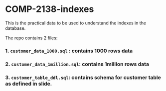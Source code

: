 # COMP-2138-indexes
This is the practical data to be used to understand the indexes in the database.

The repo contains 2 files:
### 1. `customer_data_1000.sql` : contains 1000 rows data
### 2. `customer_data_1million.sql`: contains 1million rows data
### 3. `customer_table_ddl.sql`: contains schema for customer table as    defined in slide.


